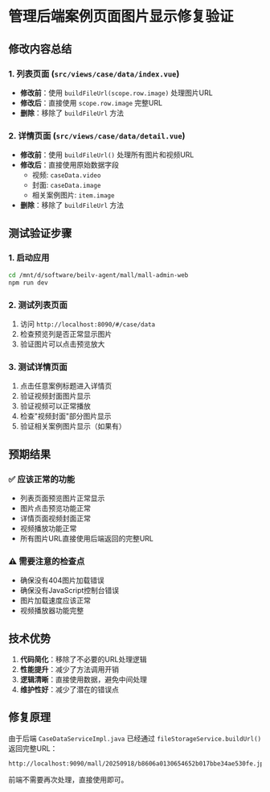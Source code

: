 # 管理后端案例页面图片显示修复验证

## 修改内容总结

### 1. 列表页面 (`src/views/case/data/index.vue`)
- **修改前**：使用 `buildFileUrl(scope.row.image)` 处理图片URL
- **修改后**：直接使用 `scope.row.image` 完整URL
- **删除**：移除了 `buildFileUrl` 方法

### 2. 详情页面 (`src/views/case/data/detail.vue`)
- **修改前**：使用 `buildFileUrl()` 处理所有图片和视频URL
- **修改后**：直接使用原始数据字段
  - 视频: `caseData.video`
  - 封面: `caseData.image`
  - 相关案例图片: `item.image`
- **删除**：移除了 `buildFileUrl` 方法

## 测试验证步骤

### 1. 启动应用
```bash
cd /mnt/d/software/beilv-agent/mall/mall-admin-web
npm run dev
```

### 2. 测试列表页面
1. 访问 `http://localhost:8090/#/case/data`
2. 检查预览列是否正常显示图片
3. 验证图片可以点击预览放大

### 3. 测试详情页面
1. 点击任意案例标题进入详情页
2. 验证视频封面图片显示
3. 验证视频可以正常播放
4. 检查"视频封面"部分图片显示
5. 验证相关案例图片显示（如果有）

## 预期结果

### ✅ 应该正常的功能
- 列表页面预览图片正常显示
- 图片点击预览功能正常
- 详情页面视频封面正常
- 视频播放功能正常
- 所有图片URL直接使用后端返回的完整URL

### ⚠️ 需要注意的检查点
- 确保没有404图片加载错误
- 确保没有JavaScript控制台错误
- 图片加载速度应该正常
- 视频播放器功能完整

## 技术优势

1. **代码简化**：移除了不必要的URL处理逻辑
2. **性能提升**：减少了方法调用开销
3. **逻辑清晰**：直接使用数据，避免中间处理
4. **维护性好**：减少了潜在的错误点

## 修复原理

由于后端 `CaseDataServiceImpl.java` 已经通过 `fileStorageService.buildUrl()` 返回完整URL：
```
http://localhost:9090/mall/20250918/b8606a0130654652b017bbe34ae530fe.jpg
```

前端不需要再次处理，直接使用即可。